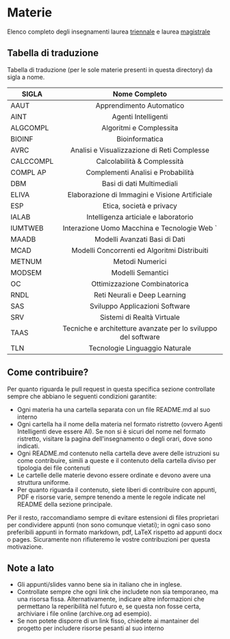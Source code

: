 # Materie 
 Elenco completo degli insegnamenti laurea [triennale](http://laurea.educ.di.unito.it/index.php/offerta-formativa/insegnamenti/elenco-completo/elenco-completo/) e laurea [magistrale](http://magistrale.educ.di.unito.it/index.php/offerta-formativa/insegnamenti/elenco-completo/elenco-completo/)
## Tabella di traduzione
Tabella di traduzione (per le sole materie presenti in questa directory) da sigla a nome.

| SIGLA    | Nome Completo                                                 |
|----------|:-------------------------------------------------------------:|
| AAUT     | Apprendimento Automatico                                      |
| AINT     | Agenti Intelligenti                                           |
| ALGCOMPL | Algoritmi e Complessita                                       |
| BIOINF   | Bioinformatica                                                |
| AVRC     | Analisi e Visualizzazione di Reti Complesse                   |
| CALCCOMPL| Calcolabilità & Complessità                                   |
| COMPL AP | Complementi Analisi e Probabilità                             |
| DBM      | Basi di dati Multimediali                                     |
| ELIVA    | Elaborazione di Immagini e Visione Artificiale                |
| ESP      | Etica, società e privacy                                      |
| IALAB    | Intelligenza articiale e laboratorio                          |
| IUMTWEB  | Interazione Uomo Macchina e Tecnologie Web `                  |
| MAADB    | Modelli Avanzati Basi di Dati                                 |
| MCAD     | Modelli Concorrenti ed Algoritmi Distribuiti                  |
| METNUM   | Metodi Numerici                                               |
| MODSEM   | Modelli Semantici                                             |
| OC       | Ottimizzazione Combinatorica                                  |
| RNDL     | Reti Neurali e Deep Learning                                  |
| SAS      | Sviluppo Applicazioni Software                                |
| SRV      | Sistemi di Realtà Virtuale                                    |
| TAAS     | Tecniche e architetture avanzate per lo sviluppo del software |
| TLN      | Tecnologie Linguaggio Naturale                                |

## Come contribuire?

Per quanto riguarda le pull request in questa specifica sezione controllate sempre che abbiano le seguenti
condizioni garantite:

* Ogni materia ha una cartella separata con un file README.md al suo interno
* Ogni cartella ha il nome della materia nel formato ristretto (ovvero Agenti Intelligenti deve essere AI). Se non si è sicuri del nome nel formato ristretto, visitare la pagina dell'insegnamento o degli orari, dove sono indicati.
* Ogni README.md contenuto nella cartella deve avere delle istruzioni su come contribuire, simili a queste e il contenuto della cartella diviso per tipologia dei file contenuti
* Le cartelle delle materie devono essere ordinate e devono avere una struttura uniforme.
* Per quanto riguarda il contenuto, siete liberi di contribuire con appunti, PDF e risorse varie, sempre tenendo a mente le regole indicate nel README della sezione principale.

Per il resto, raccomandiamo sempre di evitare estensioni di files proprietari per condividere appunti (non sono comunque vietati); in ogni caso sono preferibili appunti in formato markdown, pdf, LaTeX rispetto ad appunti docx o pages. Sicuramente non rifiuteremo le vostre contribuzioni per questa motivazione.

## Note a lato

* Gli appunti/slides vanno bene sia in italiano che in inglese.
* Controllate sempre che ogni link che includete non sia temporaneo, ma una risorsa fissa. Alternativamente, indicare altre informazioni che permettano la reperibilità nel futuro e, se questa non fosse certa, archiviare i file online (archive.org ad esempio).
* Se non potete disporre di un link fisso, chiedete ai mantainer del progetto per includere risorse pesanti al suo interno
